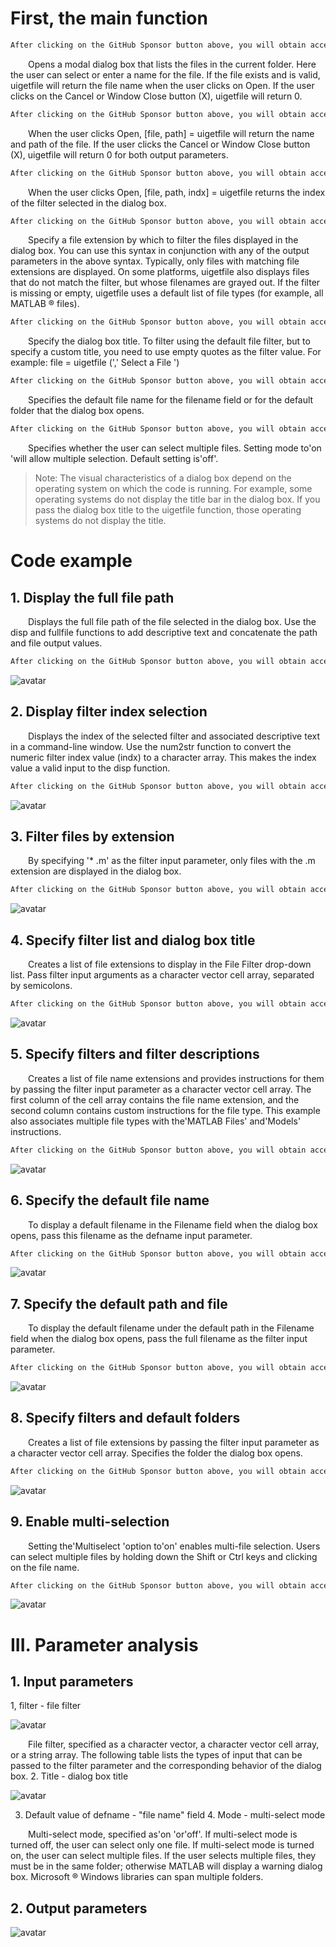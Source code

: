 #  First, the main function 

  ```python  
After clicking on the GitHub Sponsor button above, you will obtain access permissions to my private code repository ( https://github.com/slowlon/my_code_bar ) to view this blog code. By searching the code number of this blog, you can find the code you need, code number is: 2024020309574590423
  ```  
   Opens a modal dialog box that lists the files in the current folder. Here the user can select or enter a name for the file. If the file exists and is valid, uigetfile will return the file name when the user clicks on Open. If the user clicks on the Cancel or Window Close button (X), uigetfile will return 0. 

  ```python  
After clicking on the GitHub Sponsor button above, you will obtain access permissions to my private code repository ( https://github.com/slowlon/my_code_bar ) to view this blog code. By searching the code number of this blog, you can find the code you need, code number is: 2024020309574590423
  ```  
   When the user clicks Open, [file, path] = uigetfile will return the name and path of the file. If the user clicks the Cancel or Window Close button (X), uigetfile will return 0 for both output parameters. 

  ```python  
After clicking on the GitHub Sponsor button above, you will obtain access permissions to my private code repository ( https://github.com/slowlon/my_code_bar ) to view this blog code. By searching the code number of this blog, you can find the code you need, code number is: 2024020309574590423
  ```  
   When the user clicks Open, [file, path, indx] = uigetfile returns the index of the filter selected in the dialog box. 

  ```python  
After clicking on the GitHub Sponsor button above, you will obtain access permissions to my private code repository ( https://github.com/slowlon/my_code_bar ) to view this blog code. By searching the code number of this blog, you can find the code you need, code number is: 2024020309574590423
  ```  
   Specify a file extension by which to filter the files displayed in the dialog box. You can use this syntax in conjunction with any of the output parameters in the above syntax. Typically, only files with matching file extensions are displayed. On some platforms, uigetfile also displays files that do not match the filter, but whose filenames are grayed out. If the filter is missing or empty, uigetfile uses a default list of file types (for example, all MATLAB ® files). 

  ```python  
After clicking on the GitHub Sponsor button above, you will obtain access permissions to my private code repository ( https://github.com/slowlon/my_code_bar ) to view this blog code. By searching the code number of this blog, you can find the code you need, code number is: 2024020309574590423
  ```  
   Specify the dialog box title. To filter using the default file filter, but to specify a custom title, you need to use empty quotes as the filter value. For example: file = uigetfile (',' Select a File ') 

  ```python  
After clicking on the GitHub Sponsor button above, you will obtain access permissions to my private code repository ( https://github.com/slowlon/my_code_bar ) to view this blog code. By searching the code number of this blog, you can find the code you need, code number is: 2024020309574590423
  ```  
   Specifies the default file name for the filename field or for the default folder that the dialog box opens. 

  ```python  
After clicking on the GitHub Sponsor button above, you will obtain access permissions to my private code repository ( https://github.com/slowlon/my_code_bar ) to view this blog code. By searching the code number of this blog, you can find the code you need, code number is: 2024020309574590423
  ```  
   Specifies whether the user can select multiple files. Setting mode to'on 'will allow multiple selection. Default setting is'off'. 

>  Note: The visual characteristics of a dialog box depend on the operating system on which the code is running. For example, some operating systems do not display the title bar in the dialog box. If you pass the dialog box title to the uigetfile function, those operating systems do not display the title. 

#  Code example 

##  1. Display the full file path 

   Displays the full file path of the file selected in the dialog box. Use the disp and fullfile functions to add descriptive text and concatenate the path and file output values. 

  ```python  
After clicking on the GitHub Sponsor button above, you will obtain access permissions to my private code repository ( https://github.com/slowlon/my_code_bar ) to view this blog code. By searching the code number of this blog, you can find the code you need, code number is: 2024020309574590423
  ```  
 ![avatar]( c480341dcf664155a435e15f828933d7.png) 

##  2. Display filter index selection 

   Displays the index of the selected filter and associated descriptive text in a command-line window. Use the num2str function to convert the numeric filter index value (indx) to a character array. This makes the index value a valid input to the disp function. 

  ```python  
After clicking on the GitHub Sponsor button above, you will obtain access permissions to my private code repository ( https://github.com/slowlon/my_code_bar ) to view this blog code. By searching the code number of this blog, you can find the code you need, code number is: 2024020309574590423
  ```  
 ![avatar]( ff6e97522f904c059d196305ae81fa32.png) 

##  3. Filter files by extension 

   By specifying '* .m' as the filter input parameter, only files with the .m extension are displayed in the dialog box. 

  ```python  
After clicking on the GitHub Sponsor button above, you will obtain access permissions to my private code repository ( https://github.com/slowlon/my_code_bar ) to view this blog code. By searching the code number of this blog, you can find the code you need, code number is: 2024020309574590423
  ```  
 ![avatar]( 65892087fa064bf88db772462945ff46.png) 

##  4. Specify filter list and dialog box title 

   Creates a list of file extensions to display in the File Filter drop-down list. Pass filter input arguments as a character vector cell array, separated by semicolons. 

  ```python  
After clicking on the GitHub Sponsor button above, you will obtain access permissions to my private code repository ( https://github.com/slowlon/my_code_bar ) to view this blog code. By searching the code number of this blog, you can find the code you need, code number is: 2024020309574590423
  ```  
 ![avatar]( 5fe422b1eaf44ac8a846ddd371ae024d.png) 

##  5. Specify filters and filter descriptions 

   Creates a list of file name extensions and provides instructions for them by passing the filter input parameter as a character vector cell array. The first column of the cell array contains the file name extension, and the second column contains custom instructions for the file type. This example also associates multiple file types with the'MATLAB Files' and'Models' instructions. 

  ```python  
After clicking on the GitHub Sponsor button above, you will obtain access permissions to my private code repository ( https://github.com/slowlon/my_code_bar ) to view this blog code. By searching the code number of this blog, you can find the code you need, code number is: 2024020309574590423
  ```  
 ![avatar]( 6fc9f82d1de54312984dafb680dde01e.png) 

##  6. Specify the default file name 

   To display a default filename in the Filename field when the dialog box opens, pass this filename as the defname input parameter. 

  ```python  
After clicking on the GitHub Sponsor button above, you will obtain access permissions to my private code repository ( https://github.com/slowlon/my_code_bar ) to view this blog code. By searching the code number of this blog, you can find the code you need, code number is: 2024020309574590423
  ```  
 ![avatar]( 7a5b78e5578e4591b38364b6625a11fd.png) 

##  7. Specify the default path and file 

   To display the default filename under the default path in the Filename field when the dialog box opens, pass the full filename as the filter input parameter. 

  ```python  
After clicking on the GitHub Sponsor button above, you will obtain access permissions to my private code repository ( https://github.com/slowlon/my_code_bar ) to view this blog code. By searching the code number of this blog, you can find the code you need, code number is: 2024020309574590423
  ```  
 ![avatar]( 1170e9a4b5ee4d218209cd918923baca.png) 

##  8. Specify filters and default folders 

   Creates a list of file extensions by passing the filter input parameter as a character vector cell array. Specifies the folder the dialog box opens. 

  ```python  
After clicking on the GitHub Sponsor button above, you will obtain access permissions to my private code repository ( https://github.com/slowlon/my_code_bar ) to view this blog code. By searching the code number of this blog, you can find the code you need, code number is: 2024020309574590423
  ```  
 ![avatar]( 30302eaf288f49a88ad552de8e04da3f.png) 

##  9. Enable multi-selection 

   Setting the'Multiselect 'option to'on' enables multi-file selection. Users can select multiple files by holding down the Shift or Ctrl keys and clicking on the file name. 

  ```python  
After clicking on the GitHub Sponsor button above, you will obtain access permissions to my private code repository ( https://github.com/slowlon/my_code_bar ) to view this blog code. By searching the code number of this blog, you can find the code you need, code number is: 2024020309574590423
  ```  
 ![avatar]( 72ac387bd2b14e57851dd134f45a6942.png) 

#  III. Parameter analysis 

##  1. Input parameters 

 1, filter - file filter 

 ![avatar]( 48033b9250cb458ea691c00473d887b0.png) 

   File filter, specified as a character vector, a character vector cell array, or a string array. The following table lists the types of input that can be passed to the filter parameter and the corresponding behavior of the dialog box. 2. Title - dialog box title 

 ![avatar]( 9b8c886aab8e4303bc6ff233e30d25ff.png) 

 3. Default value of defname - "file name" field 4. Mode - multi-select mode 

   Multi-select mode, specified as'on 'or'off'. If multi-select mode is turned off, the user can select only one file. If multi-select mode is turned on, the user can select multiple files. If the user selects multiple files, they must be in the same folder; otherwise MATLAB will display a warning dialog box. Microsoft ® Windows libraries can span multiple folders. 

##  2. Output parameters 

 ![avatar]( d42ec1af7ce64297ad776cc314d17526.png) 

